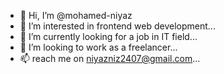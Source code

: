 - 👋 Hi, I’m @mohamed-niyaz
- 👀 I’m interested in frontend web development...
- 🌱 I’m currently looking for a job in IT field...
- 💞️ I’m looking to work as a freelancer...
- 📫 reach me on niyazniz2407@gmail.com...

<!---
mohamed-niyaz/mohamed-niyaz is a ✨ special ✨ repository because its `README.md` (this file) appears on your GitHub profile.
You can click the Preview link to take a look at your changes.
--->
